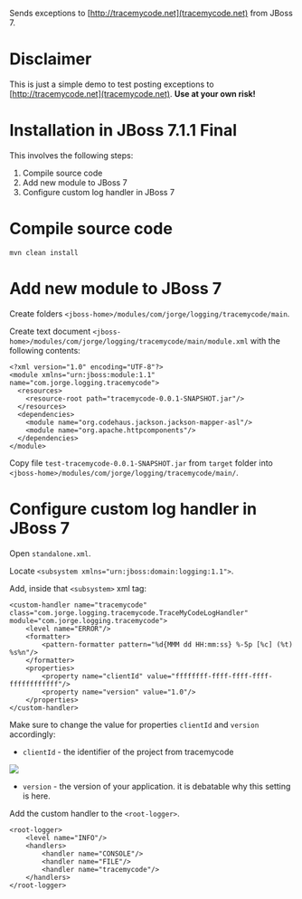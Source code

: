 Sends exceptions to [http://tracemycode.net](tracemycode.net) from JBoss 7.

Disclaimer
=

This is just a simple demo to test posting exceptions to [http://tracemycode.net](tracemycode.net). **Use at your own risk!**

Installation in JBoss 7.1.1 Final
=

This involves the following steps:

1. Compile source code
1. Add new module to JBoss 7
1. Configure custom log handler in JBoss 7

Compile source code
==

`mvn clean install`

Add new module to JBoss 7
==

Create folders `<jboss-home>/modules/com/jorge/logging/tracemycode/main`.

Create text document `<jboss-home>/modules/com/jorge/logging/tracemycode/main/module.xml` with the following contents:

    <?xml version="1.0" encoding="UTF-8"?>
    <module xmlns="urn:jboss:module:1.1" name="com.jorge.logging.tracemycode">
      <resources>
        <resource-root path="tracemycode-0.0.1-SNAPSHOT.jar"/>
      </resources>
      <dependencies>
        <module name="org.codehaus.jackson.jackson-mapper-asl"/>
        <module name="org.apache.httpcomponents"/>
      </dependencies>
    </module>

Copy file `test-tracemycode-0.0.1-SNAPSHOT.jar` from `target` folder into `<jboss-home>/modules/com/jorge/logging/tracemycode/main/`.

Configure custom log handler in JBoss 7
==

Open `standalone.xml`.

Locate `<subsystem xmlns="urn:jboss:domain:logging:1.1">`.

Add, inside that `<subsystem>` xml tag:

    <custom-handler name="tracemycode" class="com.jorge.logging.tracemycode.TraceMyCodeLogHandler" module="com.jorge.logging.tracemycode">
    	<level name="ERROR"/>
    	<formatter>
    		<pattern-formatter pattern="%d{MMM dd HH:mm:ss} %-5p [%c] (%t) %s%n"/>
    	</formatter>
    	<properties>
    		<property name="clientId" value="ffffffff-ffff-ffff-ffff-ffffffffffff"/>
    		<property name="version" value="1.0"/>
    	</properties>
    </custom-handler>

Make sure to change the value for properties `clientId` and `version` accordingly:

- `clientId` - the identifier of the project from tracemycode

![](http://snag.gy/J0Wbw.jpg)

- `version` - the version of your application. it is debatable why this setting is here.

Add the custom handler to the `<root-logger>`.

    <root-logger>
    	<level name="INFO"/>
    	<handlers>
    		<handler name="CONSOLE"/>
    		<handler name="FILE"/>
    		<handler name="tracemycode"/>
    	</handlers>
    </root-logger>
